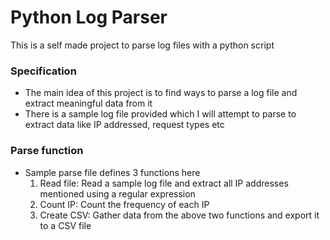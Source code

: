 # Python Log Parser
This is a self made project to parse log files with a python script

### Specification
- The main idea of this project is to find ways to parse a log file and extract meaningful data from it
- There is a sample log file provided which I will attempt to parse to extract data like IP addressed, request types etc

### Parse function
- Sample parse file defines 3 functions here
    1. Read file: Read a sample log file and extract all IP addresses mentioned using a regular expression
    2. Count IP: Count the frequency of each IP
    3. Create CSV: Gather data from the above two functions and export it to a CSV file
